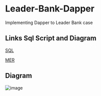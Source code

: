 # Leader-Bank-Dapper
Implementing Dapper to Leader Bank case

## Links Sql Script and Diagram
[SQL](https://github.com/ksbcoder/Leader-Bank-Dapper/blob/830d9b93cc43266654eda7884f468735dd9a55a1/utils/SQL%20Leader%20Bank.sql)

[MER](https://drive.google.com/file/d/1w6mzMm61CYSq9nbKkoQTFzmZ4jk2Jizd/view?usp=sharing)

## Diagram
![image](https://user-images.githubusercontent.com/101427427/227646617-f5c10e53-47b9-4072-b26a-6ae7073f74ed.png)
